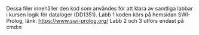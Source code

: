 Dessa filer innehåller den kod som användes för att klara av samtliga labbar i kursen logik för dataloger (DD1351). 
Labb 1 koden körs på hemsidan SWI-Prolog, länk: https://www.swi-prolog.org/ 
Labb 2 och 3 utförs endast på cmd:n
